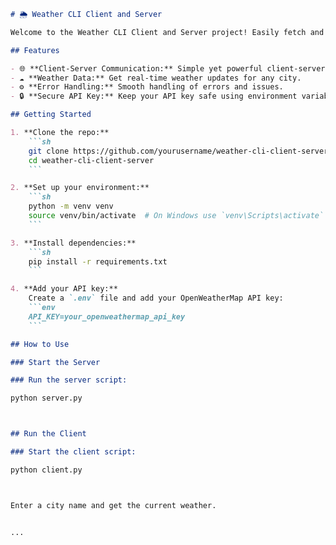 
```markdown
# 🌦️ Weather CLI Client and Server

Welcome to the Weather CLI Client and Server project! Easily fetch and view current weather data for your favorite cities.

## Features

- 🌐 **Client-Server Communication:** Simple yet powerful client-server interaction.
- ☁️ **Weather Data:** Get real-time weather updates for any city.
- ⚙️ **Error Handling:** Smooth handling of errors and issues.
- 🔒 **Secure API Key:** Keep your API key safe using environment variables.

## Getting Started

1. **Clone the repo:**
    ```sh
    git clone https://github.com/yourusername/weather-cli-client-server.git
    cd weather-cli-client-server
    ```

2. **Set up your environment:**
    ```sh
    python -m venv venv
    source venv/bin/activate  # On Windows use `venv\Scripts\activate`
    ```

3. **Install dependencies:**
    ```sh
    pip install -r requirements.txt
    ```

4. **Add your API key:**
    Create a `.env` file and add your OpenWeatherMap API key:
    ```env
    API_KEY=your_openweathermap_api_key
    ```

## How to Use

### Start the Server

### Run the server script:

python server.py



## Run the Client

### Start the client script:

python client.py



Enter a city name and get the current weather.


...
